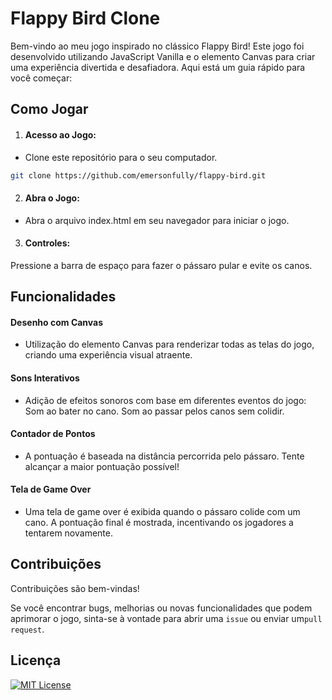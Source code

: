 # Flappy Bird Clone

Bem-vindo ao meu jogo inspirado no clássico Flappy Bird! Este jogo foi desenvolvido utilizando JavaScript Vanilla e o elemento Canvas para criar uma experiência divertida e desafiadora. Aqui está um guia rápido para você começar:

## Como Jogar

1. #### Acesso ao Jogo:

- Clone este repositório para o seu computador.

```bash
git clone https://github.com/emersonfully/flappy-bird.git
```

2. #### Abra o Jogo:

- Abra o arquivo index.html em seu navegador para iniciar o jogo.

3. #### Controles:

Pressione a barra de espaço para fazer o pássaro pular e evite os canos.
    
## Funcionalidades

#### Desenho com Canvas

- Utilização do elemento Canvas para renderizar todas as telas do jogo, criando uma experiência visual atraente.

#### Sons Interativos

- Adição de efeitos sonoros com base em diferentes eventos do jogo:
Som ao bater no cano.
Som ao passar pelos canos sem colidir.

#### Contador de Pontos

- A pontuação é baseada na distância percorrida pelo pássaro.
Tente alcançar a maior pontuação possível!

#### Tela de Game Over

- Uma tela de game over é exibida quando o pássaro colide com um cano.
A pontuação final é mostrada, incentivando os jogadores a tentarem novamente.


## Contribuições

Contribuições são bem-vindas! 

Se você encontrar bugs, melhorias ou novas funcionalidades que podem aprimorar o jogo, sinta-se à vontade para abrir uma ` issue ` ou enviar um`pull request`.


## Licença

[![MIT License](https://img.shields.io/badge/License-MIT-green.svg)](https://choosealicense.com/licenses/mit/)
